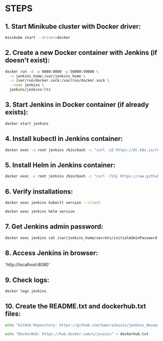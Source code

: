 # STEPS

## 1. Start Minikube cluster with Docker driver:
```bash
minikube start --driver=docker
```

## 2. Create a new Docker container with Jenkins (if doesn't exist):
```bash
docker run -d -p 8080:8080 -p 50000:50000 \
  -v jenkins_home:/var/jenkins_home \
  -v /var/run/docker.sock:/var/run/docker.sock \
  --name jenkins \
  jenkins/jenkins:lts
```

## 3. Start Jenkins in Docker container (if already exists):
```bash
docker start jenkins
```

## 4. Install kubectl in Jenkins container:
```bash
docker exec -u root jenkins /bin/bash -c "curl -LO https://dl.k8s.io/release/$(curl -L -s https://dl.k8s.io/release/stable.txt)/bin/linux/amd64/kubectl && chmod +x kubectl && mv kubectl /usr/local/bin/"
```

## 5. Install Helm in Jenkins container:
```bash
docker exec -u root jenkins /bin/bash -c "curl -fsSL https://raw.githubusercontent.com/helm/helm/main/scripts/get-helm-3 | bash"
```

## 6. Verify installations:
```bash
docker exec jenkins kubectl version --client
```
```bash
docker exec jenkins helm version
```

## 7. Get Jenkins admin password:
```bash
docker exec jenkins cat /var/jenkins_home/secrets/initialAdminPassword
```

## 8. Access Jenkins in browser:
'http://localhost:8080'

## 9. Check logs:
```bash
docker logs jenkins
```

## 10. Create the README.txt and dockerhub.txt files:
```bash
echo "GitHub Repository: https://github.com/SamiraJouini/jenkins_devops_exam" > README.txt
```
```bash
echo "DockerHub: https://hub.docker.com/u/jouinis" > dockerhub.txt
```